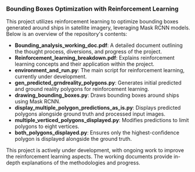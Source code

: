 ### Bounding Boxes Optimization with Reinforcement Learning

This project utilizes reinforcement learning to optimize bounding boxes generated around ships in satellite imagery, leveraging Mask RCNN models. Below is an overview of the repository's contents:

- **Bounding_analysis_working_doc.pdf**: A detailed document outlining the thought process, diversions, and progress of the project.
- **Reinforcement_learning_breakdown.pdf**: Explains reinforcement learning concepts and their application within the project.
- **environment_and_run.py**: The main script for reinforcement learning, currently under development.
- **gen_predicted_grndreality_polygons.py**: Generates initial predicted and ground reality polygons for reinforcement learning.
- **drawing_bounding_boxes.py**: Draws bounding boxes around ships using Mask RCNN.
- **display_multiple_polygon_predictions_as_is.py**: Displays predicted polygons alongside ground truth and processed input images.
- **multiple_verticed_polygons_displayed.py**: Modifies predictions to limit polygons to eight vertices.
- **both_polygons_displayed.py**: Ensures only the highest-confidence polygon is displayed alongside the ground truth.

This project is actively under development, with ongoing work to improve the reinforcement learning aspects. The working documents provide in-depth explanations of the methodologies and progress.
